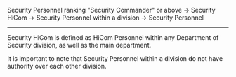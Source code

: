 Security Personnel ranking "Security Commander" or above → Security HiCom → Security Personnel within a division → Security Personnel

---

Security HiCom is defined as HiCom Personnel within any Department of Security division, as well as the main department.

It is important to note that Security Personnel within a division do not have authority over each other division.
